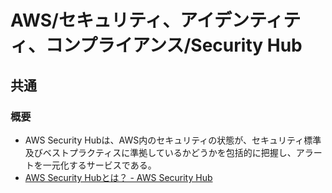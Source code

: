 # AWS/セキュリティ、アイデンティティ、コンプライアンス/Security Hub

## 共通

### 概要

- AWS Security Hubは、AWS内のセキュリティの状態が、セキュリティ標準及びベストプラクティスに準拠しているかどうかを包括的に把握し、アラートを一元化するサービスである。
- [AWS Security Hubとは？ - AWS Security Hub](https://docs.aws.amazon.com/ja_jp/securityhub/latest/userguide/what-is-securityhub.html)
